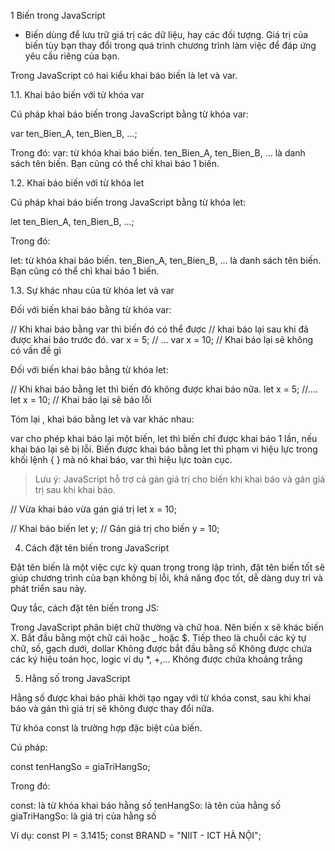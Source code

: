1 Biến trong JavaScript

* Biến dùng để lưu trữ giá trị các dữ liệu, hay các đối tượng. Giá trị của biến tùy bạn thay đổi trong quá trình chương trình làm việc để đáp ứng yêu cầu riêng của bạn.

Trong JavaScript có hai kiểu khai báo biến là let và var.

1.1. Khai báo biến với từ khóa var

Cú pháp khai báo biến trong JavaScript bằng từ khóa var:

var ten_Bien_A, ten_Bien_B, ...;

Trong đó:
var: từ khóa khai báo biến.
ten_Bien_A, ten_Bien_B, … là danh sách tên biến. Bạn cũng có thể chỉ khai báo 1 biến.

1.2. Khai báo biến với từ khóa let

Cú pháp khai báo biến trong JavaScript bằng từ khóa let:


let ten_Bien_A, ten_Bien_B, ...;
 


Trong đó:

let: từ khóa khai báo biến.
ten_Bien_A, ten_Bien_B, … là danh sách tên biến. Bạn cũng có thể chỉ khai báo 1 biến.

1.3. Sự khác nhau của từ khóa let và var

Đối với biến khai báo bằng từ khóa var:



// Khi khai báo bằng var thì biến đó có thể được
// khai báo lại sau khi đã được khai báo trước đó.
var x = 5;
// ...
var x = 10; // Khai báo lại sẽ không có vấn đề gì
 

Đối với biến khai báo bằng từ khóa let:


// Khi khai báo bằng let thì biến đó không được khai báo nữa.
let x = 5;
//….
let x = 10; // Khai báo lại sẽ báo lỗi
 

Tóm lại , khai báo bằng let và var khác nhau:

var cho phép khai báo lại một biến, let thì biến chỉ được khai báo 1 lần, nếu khai báo lại sẽ bị lỗi.
Biến được khai báo bằng let thì phạm vi hiệu lực trong khối lệnh { } mà nó khai báo, var thì hiệu lực toàn cục.

> Lưu ý: JavaScript hỗ trợ cả gán giá trị cho biến khi khai báo và gán giá trị sau khi khai báo.

// Vừa khai báo vừa gán giá trị
let x = 10;

// Khai báo biến
let y;
// Gán giá trị cho biến
y = 10;

4. Cách đặt tên biến trong JavaScript

Đặt tên biến là một việc cực kỳ quan trọng trong lập trình, đặt tên biến tốt sẽ giúp chương trình của bạn không bị lỗi, khả năng đọc tốt, dễ dàng duy trì và phát triển sau này.

Quy tắc, cách đặt tên biến trong JS:

Trong JavaScript phân biệt chữ thường và chữ hoa. Nên biến x sẽ khác biến X.
Bắt đầu bằng một chữ cái hoặc _ hoặc $. Tiếp theo là chuỗi các ký tự chữ, số, gạch dưới, dollar
Không được bắt đầu bằng số
Không được chứa các ký hiệu toán học, logic ví dụ *, +,…
Không được chứa khoảng trắng

5. Hằng số trong JavaScript

Hằng số được khai báo phải khởi tạo ngay với từ khóa const, sau khi khai báo và gán thì giá trị sẽ không được thay đổi nữa.

Từ khóa const là trường hợp đặc biệt của biến.

Cú pháp:

const tenHangSo = giaTriHangSo;
 
Trong đó:

const: là từ khóa khai báo hằng số
tenHangSo: là tên của hằng số
giaTriHangSo: là giá trị của hằng số

Ví dụ:
const PI = 3.1415;
const BRAND = "NIIT - ICT HÀ NỘI";
 

